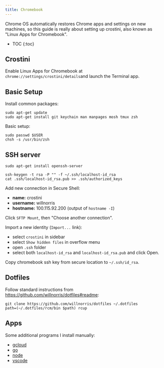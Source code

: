 ```yaml
---
title: Chromebook
---
```


Chrome OS automatically restores Chrome apps and settings on new machines, so this guide is really
about setting up crostini, also known as "Linux Apps for Chromebook".

* TOC
{:toc}

## Crostini

Enable Linux Apps for Chromebook at `chrome://settings/crostini/details`and launch the Terminal app.

## Basic Setup

Install common packages:

    sudo apt-get update
    sudo apt-get install git keychain man manpages mosh tmux zsh

Basic setup:

    sudo passwd $USER
    chsh -s /usr/bin/zsh

## SSH server

    sudo apt-get install openssh-server

    ssh-keygen -t rsa -P "" -f ~/.ssh/localhost-id_rsa
    cat .ssh/localhost-id_rsa.pub >> .ssh/authorized_keys

Add new connection in Secure Shell:
 - **name:** crostini
 - **username:** willnorris
 - **hostname:** 100.115.92.200 (output of `hostname -I`)

Click `SFTP Mount`, then "Choose another connection".

Import a new identity (`Import...` link):
 - select `crostini` in sidebar
 - select `Show hidden files` in overflow menu
 - open `.ssh` folder
 - select both `localhost-id_rsa` and `localhost-id_rsa.pub` and click Open.

Copy chromebook ssh key from secure location to `~/.ssh/id_rsa`.

## Dotfiles

Follow standard instructions from <https://github.com/willnorris/dotfiles#readme>:

    git clone https://github.com/willnorris/dotfiles ~/.dotfiles
    path=(~/.dotfiles/rcm/bin $path) rcup

## Apps

Some additional programs I install manually:

 - [gcloud](https://cloud.google.com/sdk/downloads#apt-get)
 - [go](https://golang.org/dl/)
 - [node](https://nodejs.org/en/download/package-manager/#debian-and-ubuntu-based-linux-distributions)
 - [vscode](https://code.visualstudio.com/docs/setup/linux)
